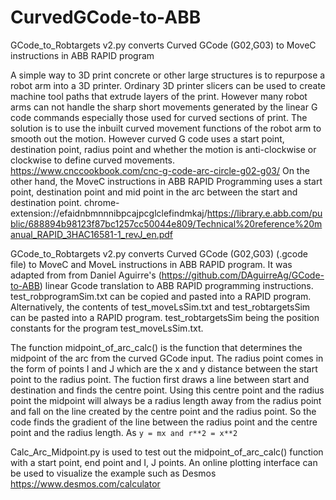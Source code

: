# CurvedGCode-to-ABB
GCode_to_Robtargets v2.py converts Curved GCode (G02,G03) to MoveC instructions in ABB RAPID program

A simple way to 3D print concrete or other large structures is to repurpose a robot arm into a 3D printer. 
Ordinary 3D printer slicers can be used to create machine tool paths that extrude layers of the print. 
However many robot arms can not handle the sharp short movements generated by the linear G code commands especially those used for curved sections of print. 
The solution is to use the inbuilt curved movement functions of the robot arm to smooth out the motion. 
However curved G code uses a start point, destination point, radius point and whether the motion is anti-clockwise or clockwise to define curved movements. https://www.cnccookbook.com/cnc-g-code-arc-circle-g02-g03/
On the other hand, the MoveC instructions in ABB RAPID Programming uses a start point, destination point and mid point in the arc between the start and destination point. 
chrome-extension://efaidnbmnnnibpcajpcglclefindmkaj/https://library.e.abb.com/public/688894b98123f87bc1257cc50044e809/Technical%20reference%20manual_RAPID_3HAC16581-1_revJ_en.pdf

GCode_to_Robtargets v2.py converts Curved GCode (G02,G03) (.gcode file) to MoveC and MoveL instructions in ABB RAPID program. It was adapted from from Daniel Aguirre's  (https://github.com/DAguirreAg/GCode-to-ABB) linear Gcode translation to ABB RAPID programming instructions. 
test_robprogramSim.txt can be copied and pasted into a RAPID program. 
Alternatively, the contents of test_moveLsSim.txt and test_robtargetsSim can be pasted into a RAPID program. test_robtargetsSim being the position constants for the program test_moveLsSim.txt. 

The function midpoint_of_arc_calc() is the function that determines the midpoint of the arc from the curved GCode input.
The radius point comes in the form of points I and J which are the x and y distance between the start point to the radius point. 
The fuction first draws a line between start and destination and finds the centre point. Using this centre point and the radius point the midpoint will always be a radius length away from the radius point and fall on the line created by the centre point and the radius point. 
So the code finds the gradient of the line between the radius point and the centre point and the radius length. 
As 
```y = mx and r**2 = x**2```


Calc_Arc_Midpoint.py is used to test out the midpoint_of_arc_calc() function with a start point, end point and I, J points. 
An online plotting interface can be used to visualize the example such as Desmos https://www.desmos.com/calculator

